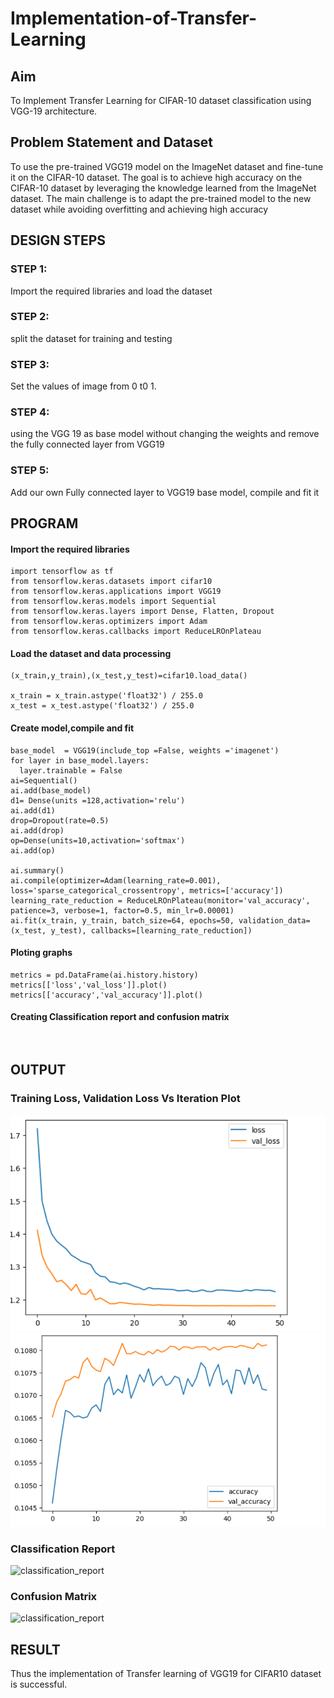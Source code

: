 # Implementation-of-Transfer-Learning
## Aim
To Implement Transfer Learning for CIFAR-10 dataset classification using VGG-19 architecture.

## Problem Statement and Dataset
To use the pre-trained VGG19 model on the ImageNet dataset and fine-tune it on the CIFAR-10 dataset. The goal is to achieve high accuracy on the CIFAR-10 dataset by leveraging the knowledge learned from the ImageNet dataset. The main challenge is to adapt the pre-trained model to the new dataset while avoiding overfitting and achieving high accuracy

## DESIGN STEPS
### STEP 1:
Import the required libraries and load the dataset
### STEP 2:

split the dataset for training and testing
### STEP 3:

Set the values of image from 0 t0 1.

### STEP 4:

using the VGG 19 as base model without changing the weights and remove the fully connected layer from VGG19

### STEP 5:

Add our own Fully connected layer to VGG19 base model, compile and fit it

## PROGRAM

#### Import the required libraries
```
import tensorflow as tf
from tensorflow.keras.datasets import cifar10
from tensorflow.keras.applications import VGG19
from tensorflow.keras.models import Sequential
from tensorflow.keras.layers import Dense, Flatten, Dropout
from tensorflow.keras.optimizers import Adam
from tensorflow.keras.callbacks import ReduceLROnPlateau

```
#### Load the dataset and data processing
```
(x_train,y_train),(x_test,y_test)=cifar10.load_data()

x_train = x_train.astype('float32') / 255.0
x_test = x_test.astype('float32') / 255.0

```
#### Create model,compile and fit 
```
base_model  = VGG19(include_top =False, weights ='imagenet')
for layer in base_model.layers:
  layer.trainable = False
ai=Sequential()
ai.add(base_model)
d1= Dense(units =128,activation='relu')
ai.add(d1)
drop=Dropout(rate=0.5)
ai.add(drop)
op=Dense(units=10,activation='softmax')
ai.add(op)

ai.summary()
ai.compile(optimizer=Adam(learning_rate=0.001), loss='sparse_categorical_crossentropy', metrics=['accuracy'])
learning_rate_reduction = ReduceLROnPlateau(monitor='val_accuracy', patience=3, verbose=1, factor=0.5, min_lr=0.00001)
ai.fit(x_train, y_train, batch_size=64, epochs=50, validation_data=(x_test, y_test), callbacks=[learning_rate_reduction])

```
#### Ploting graphs
```
metrics = pd.DataFrame(ai.history.history)
metrics[['loss','val_loss']].plot()
metrics[['accuracy','val_accuracy']].plot()

```
#### Creating Classification report and confusion matrix
```


```
## OUTPUT
### Training Loss, Validation Loss Vs Iteration Plot
![graph](1.1.png)
![graph](2.2.png)
### Classification Report
![classification_report](https://user-images.githubusercontent.com/93427246/241361727-16307c30-83c9-4306-bbc9-e29a54240ed9.png)
### Confusion Matrix
![classification_report](https://user-images.githubusercontent.com/93427246/241361712-3dde1f3e-4910-4f62-a2e5-8bef9f8bd581.png)
## RESULT

Thus the implementation of Transfer learning of VGG19 for CIFAR10 dataset is successful.